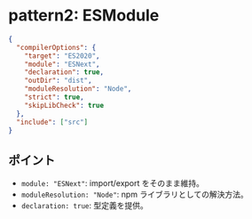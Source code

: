 # pattern2: ESModule

```json
{
  "compilerOptions": {
    "target": "ES2020",
    "module": "ESNext",
    "declaration": true,
    "outDir": "dist",
    "moduleResolution": "Node",
    "strict": true,
    "skipLibCheck": true
  },
  "include": ["src"]
}
```

## ポイント

* `module: "ESNext"`: import/export をそのまま維持。
* `moduleResolution: "Node"`: npm ライブラリとしての解決方法。
* `declaration: true`: 型定義を提供。
